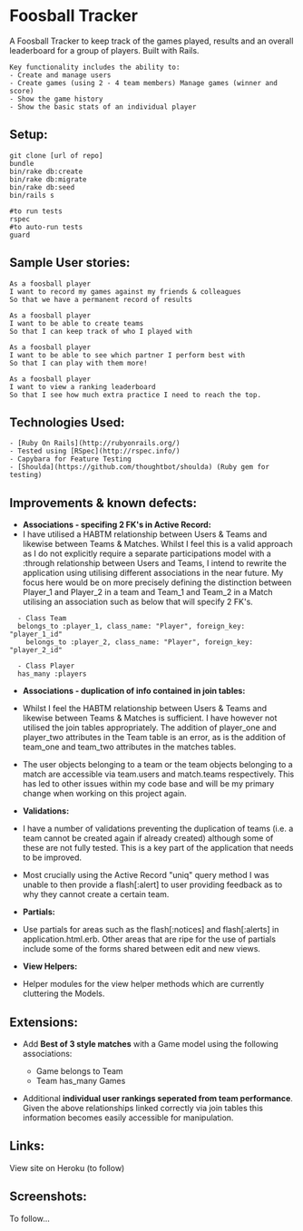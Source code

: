 Foosball Tracker
===================
A Foosball Tracker to keep track of the games played, results and an overall leaderboard for a group of players. Built with Rails.

```
Key functionality includes the ability to:
- Create and manage users
- Create games (using 2 - 4 team members) Manage games (winner and score)
- Show the game history
- Show the basic stats of an individual player
```

Setup:
-------
```
git clone [url of repo]
bundle
bin/rake db:create
bin/rake db:migrate
bin/rake db:seed
bin/rails s

#to run tests
rspec
#to auto-run tests
guard
```

Sample User stories:
-------
```
As a foosball player
I want to record my games against my friends & colleagues
So that we have a permanent record of results

As a foosball player
I want to be able to create teams
So that I can keep track of who I played with

As a foosball player
I want to be able to see which partner I perform best with
So that I can play with them more!

As a foosball player
I want to view a ranking leaderboard
So that I see how much extra practice I need to reach the top.
```

Technologies Used:
-------
```
- [Ruby On Rails](http://rubyonrails.org/)
- Tested using [RSpec](http://rspec.info/)
- Capybara for Feature Testing
- [Shoulda](https://github.com/thoughtbot/shoulda) (Ruby gem for testing)
```

Improvements & known defects:
-------
- **Associations - specifing 2 FK's in Active Record:**
- I have utilised a HABTM relationship between Users & Teams and likewise between Teams & Matches. Whilst I feel this is a valid approach as I do not explicitly require a separate participations model with a :through relationship between Users and Teams, I intend to rewrite the application using utilising different associations in the near future. My focus here would be on more precisely defining the distinction between Player_1 and Player_2 in a team and Team_1 and Team_2 in a Match utilising an association such as below that will specify 2 FK's.

```
  - Class Team
  belongs_to :player_1, class_name: "Player", foreign_key: "player_1_id"
	belongs_to :player_2, class_name: "Player", foreign_key: "player_2_id"

  - Class Player
  has_many :players
```


- **Associations - duplication of info contained in join tables:**
- Whilst I feel the HABTM relationship between Users & Teams and likewise between Teams & Matches is sufficient. I have however not utilised the join tables appropriately. The addition of player_one and player_two attributes in the Team table is an error, as is the addition of team_one and team_two attributes in the matches tables.

- The user objects belonging to a team or the team objects belonging to a match are accessible via team.users and match.teams respectively. This has led to other issues within my code base and will be my primary change when working on this project again.



- **Validations:**
- I have a number of validations preventing the duplication of teams (i.e. a team cannot be created again if already created) although some of these are not fully tested. This is a key part of the application that needs to be improved.

- Most crucially using the Active Record "uniq" query method I was unable to then provide a flash[:alert] to user providing feedback as to why they cannot create a certain team. 



- **Partials:**
- Use partials for areas such as the flash[:notices] and flash[:alerts] in application.html.erb. Other areas that are ripe for the use of partials include some of the forms shared between edit and new views.



- **View Helpers:**
- Helper modules for the view helper methods which are currently cluttering the Models.


Extensions:
-------

- Add **Best of 3 style matches** with a Game model using the following associations:
  -  Game belongs to Team
  -  Team has_many Games

- Additional **individual user rankings seperated from team performance**. Given the above relationships linked correctly via join tables this information becomes easily accessible for manipulation.

Links:
-------

View site on Heroku (to follow)


Screenshots:
-------

To follow...

